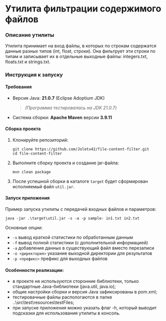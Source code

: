 # Утилита фильтрации содержимого файлов

### Описание утилиты

Утилита принимает на вход файлы, в которых по строкам содержатся данные разных типов (int, float, строки).
Она фильтрует эти строки по типам и записывает их в отдельные выходные файлы: integers.txt, floats.txt и strings.txt.

### Инструкция к запуску

#### Требования

- Версия Java: **21.0.7** (Eclipse Adoptium JDK)
  > _(Программа тестировалась на JDK 21.0.7)_
- Система сборки: **Apache Maven** версии **3.9.11**

#### Сборка проекта

1. Клонируйте репозиторий:

   ```
   git clone https://github.com/Joletx42/file-content-filter.git
   cd file-content-filter
   ```

2. Выполните сборку проекта и создание jar-файла:

   ```
   mvn clean package
   ```

3. После успешной сборки в каталоге `target` будет сформирован исполняемый файл `util.jar`.

#### Запуск приложения

Пример запуска утилиты с передачей входных файлов и параметров:

```
java -jar .\target\util.jar -s -a -p sample- in1.txt in2.txt
```

Основные опции:

- `-s` вывод краткой статистики по обработанным данным
- `-f` вывод полной статистики (с дополнительной информацией)
- `-a` добавление данных в существующий файл вместо перезаписи
- `-o <директория>` указание выходной директории для результатов
- `-p <префикс>` префикс для выходных файлов

#### Особенности реализации:

- в проекте не используются сторонние библиотеки, только стандартные Java-библиотеки (java.util, java.io);
- общие настройки сборки и версия Java зафиксированы в pom.xml;
- тестировачные файлы распологаются в папке ..\src\test\resources\testFiles;
- при запуске приложения можно указать флаг -h, который выводит подсказки для использования утилиты в консоль.
